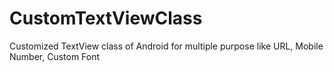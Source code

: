 # CustomTextViewClass
Customized TextView class of Android for multiple purpose like URL, Mobile Number, Custom Font
